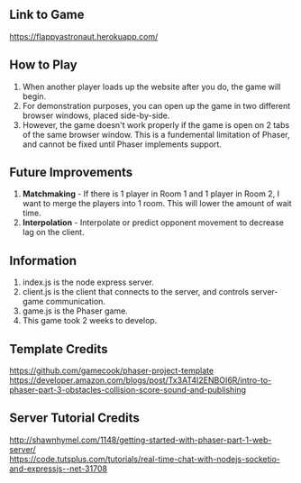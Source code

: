 ## Link to Game  
https://flappyastronaut.herokuapp.com/  

## How to Play  
1. When another player loads up the website after you do, the game will begin.  
2. For demonstration purposes, you can open up the game in two different browser windows, placed side-by-side.  
3. However, the game doesn't work properly if the game is open on 2 tabs of the same browser window. This is a fundemental limitation of Phaser, and cannot be fixed until Phaser implements support.  

## Future Improvements  
1. **Matchmaking** - If there is 1 player in Room 1 and 1 player in Room 2, I want to merge the players into 1 room. This will lower the amount of wait time.    
2. **Interpolation** - Interpolate or predict opponent movement to decrease lag on the client.  

## Information  
1. index.js is the node express server.  
2. client.js is the client that connects to the server, and controls server-game communication.  
3. game.js is the Phaser game.  
4. This game took 2 weeks to develop.  

## Template Credits  
https://github.com/gamecook/phaser-project-template  
https://developer.amazon.com/blogs/post/Tx3AT4I2ENBOI6R/intro-to-phaser-part-3-obstacles-collision-score-sound-and-publishing  

## Server Tutorial Credits  
http://shawnhymel.com/1148/getting-started-with-phaser-part-1-web-server/  
https://code.tutsplus.com/tutorials/real-time-chat-with-nodejs-socketio-and-expressjs--net-31708  

